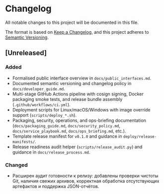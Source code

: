 # Changelog
All notable changes to this project will be documented in this file.

The format is based on [Keep a Changelog](https://keepachangelog.com/en/1.1.0/),
and this project adheres to [Semantic Versioning](https://semver.org/spec/v2.0.0.html).

## [Unreleased]
### Added
- Formalised public interface overview in `docs/public_interfaces.md`.
- Documented semantic versioning and changelog policy in `docs/developer_guide.md`.
- Multi-stage GitHub Actions pipeline with cosign signing, Docker packaging smoke tests, and release bundle assembly (`.github/workflows/ci.yml`).
- Deployment scripts for Linux/macOS/Windows with image override support (`scripts/deploy_*.sh`).
- Packaging, security, operations, and ops-briefing documentation (`docs/packaging_guide.md`, `docs/security_policy.md`, `docs/service_playbook.md`, `docs/ops_briefing.md`, etc.).
- Template release manifest for `v0.1.0` and guidance in `deploy/release-manifests/`.
- Release readiness audit helper (`scripts/release_audit.py`) and guidance in `docs/release_process.md`.
### Changed
- Расширен аудит готовности к релизу: добавлены проверки чистоты Git, наличия свежих архивов, корректная обработка отсутствующих артефактов и поддержка JSON-отчётов.
